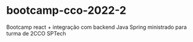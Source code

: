 # bootcamp-cco-2022-2
Bootcamp react + integração com backend Java Spring ministrado para turma de 2CCO SPTech
